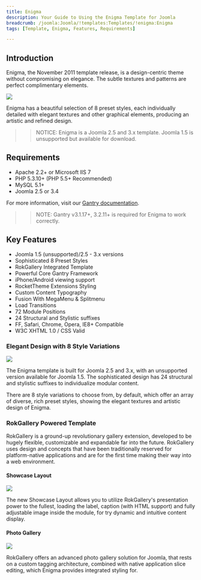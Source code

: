 ```yaml
---
title: Enigma
description: Your Guide to Using the Enigma Template for Joomla
breadcrumb: /joomla:Joomla/!templates:Templates/!enigma:Enigma
tags: [Template, Enigma, Features, Requirements]

---
```


Introduction
-----

Enigma, the November 2011 template release, is a design-centric theme without compromising on elegance. The subtle textures and patterns are perfect complimentary elements.

![][theme]

Enigma has a beautiful selection of 8 preset styles, each individually detailed with elegant textures and other graphical elements, producing an artistic and refined design.

>> NOTICE: Enigma is a Joomla 2.5 and 3.x template. Joomla 1.5 is unsupported but available for download.

Requirements
-----

* Apache 2.2+ or Microsoft IIS 7
* PHP 5.3.10+ (PHP 5.5+ Recommended)
* MySQL 5.1+
* Joomla 2.5 or 3.4

For more information, visit our [Gantry documentation][gantry].

>> NOTE: Gantry v3.1.17+, 3.2.11+ is required for Enigma to work correctly.

Key Features
-----

* Joomla 1.5 (unsupported)/2.5 - 3.x versions
* Sophisticated 8 Preset Styles
* RokGallery Integrated Template
* Powerful Core Gantry Framework
* iPhone/Android viewing support
* RocketTheme Extensions Styling
* Custom Content Typography
* Fusion With MegaMenu & Splitmenu
* Load Transitions
* 72 Module Positions
* 24 Structural and Stylistic suffixes
* FF, Safari, Chrome, Opera, IE8+ Compatible
* W3C XHTML 1.0 / CSS Valid

### Elegant Design with 8 Style Variations

![][elegantdesign]

The Enigma template is built for Joomla 2.5 and 3.x, with an unsupported version available for Joomla 1.5. The sophisticated design has 24 structural and stylistic suffixes to individualize modular content.

There are 8 style variations to choose from, by default, which offer an array of diverse, rich preset styles, showing the elegant textures and artistic design of Enigma.

### RokGallery Powered Template

RokGallery is a ground-up revolutionary gallery extension, developed to be hugely flexible, customizable and expandable far into the future. RokGallery uses design and concepts that have been traditionally reserved for platform-native applications and are for the first time making their way into a web environment.

#### Showcase Layout

![][showcase]

The new Showcase Layout allows you to utilize RokGallery's presentation power to the fullest, loading the label, caption (with HTML support) and fully adjustable image inside the module, for try dynamic and intuitive content display.

#### Photo Gallery

![][gallery]

RokGallery offers an advanced photo gallery solution for Joomla, that rests on a custom tagging architecture, combined with native application slice editing, which Enigma provides integrated styling for.

[gantry]: http://gantry.org
[theme]: assets/enigma.jpeg
[gallery]: assets/gallery.jpg
[showcase]: assets/showcase.jpg
[elegantdesign]: assets/elegantdesign.jpg